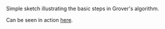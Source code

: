 Simple sketch illustrating the basic steps in Grover's algorithm.

Can be seen in action [here](http://taas.ddns.net/qbranch/grover).
